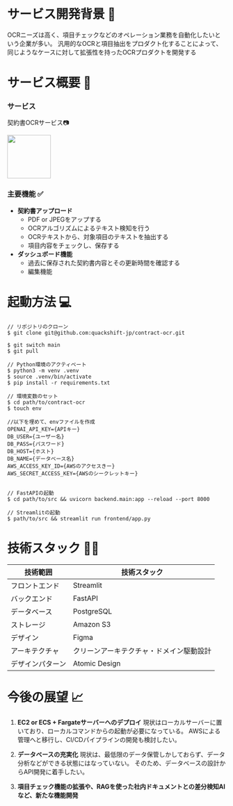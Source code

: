 # サービス開発背景 👦
OCRニーズは高く、項目チェックなどのオペレーション業務を自動化したいという企業が多い。
汎用的なOCRと項目抽出をプロダクト化することによって、同じようなケースに対して拡張性を持ったOCRプロダクトを開発する

# サービス概要 📄
### サービス
契約書OCRサービス📷

<img src="https://github.com/quackshift-jp/contract-ocr/assets/110513314/e3ab3b63-9add-487f-8c53-9210bdda5f55" width="100">


### 主要機能 ✅
- **契約書アップロード**
  - PDF or JPEGをアップする
  - OCRアルゴリズムによるテキスト検知を行う
  - OCRテキストから、対象項目のテキストを抽出する
  - 項目内容をチェックし、保存する
- **ダッシュボード機能**
  - 過去に保存された契約書内容とその更新時間を確認する
  - 編集機能

# 起動方法 💻
```
// リポジトリのクローン
$ git clone git@github.com:quackshift-jp/contract-ocr.git

$ git switch main
$ git pull

// Python環境のアクティベート
$ python3 -m venv .venv
$ source .venv/bin/activate
$ pip install -r requirements.txt

// 環境変数のセット
$ cd path/to/contract-ocr
$ touch env

//以下を埋めて、envファイルを作成
OPENAI_API_KEY={APIキー}
DB_USER={ユーザー名}
DB_PASS={パスワード}
DB_HOST={ホスト}
DB_NAME={データベース名}
AWS_ACCESS_KEY_ID={AWSのアクセスきー}
AWS_SECRET_ACCESS_KEY={AWSのシークレットキー}


// FastAPIの起動
$ cd path/to/src && uvicorn backend.main:app --reload --port 8000

// Streamlitの起動
$ path/to/src && streamlit run frontend/app.py
```

# 技術スタック 👩‍💻
| 技術範囲 | 技術スタック |
| ---- | ---- |
| フロントエンド | Streamlit |
| バックエンド | FastAPI |
| データベース | PostgreSQL |
| ストレージ | Amazon S3 |
| デザイン | Figma |
| アーキテクチャ | クリーンアーキテクチャ・ドメイン駆動設計 |
| デザインパターン | Atomic Design |


# 今後の展望 📈
1. **EC2 or ECS + Fargateサーバーへのデプロイ**
現状はローカルサーバーに置いており、ローカルコマンドからの起動が必要になっている。
AWSによる管理へと移行し、CI/CDパイプラインの開発も検討したい。

2. **データベースの充実化**
現状は、最低限のデータ保管しかしておらず、データ分析などができる状態にはなっていない。
そのため、データベースの設計からAPI開発に着手したい。

3. **項目チェック機能の拡張や、RAGを使った社内ドキュメントとの差分検知AIなど、新たな機能開発**
